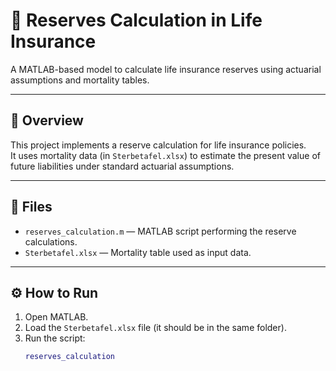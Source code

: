 # 💼 Reserves Calculation in Life Insurance

A MATLAB-based model to calculate life insurance reserves using actuarial assumptions and mortality tables.

---

## 📘 Overview

This project implements a reserve calculation for life insurance policies.  
It uses mortality data (in `Sterbetafel.xlsx`) to estimate the present value of future liabilities under standard actuarial assumptions.

---

## 📂 Files

- `reserves_calculation.m` — MATLAB script performing the reserve calculations.
- `Sterbetafel.xlsx` — Mortality table used as input data.

---

## ⚙️ How to Run

1. Open MATLAB.
2. Load the `Sterbetafel.xlsx` file (it should be in the same folder).
3. Run the script:
   ```matlab
   reserves_calculation
